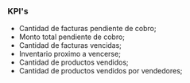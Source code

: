 ### KPI's

- Cantidad de facturas pendiente de cobro;
- Monto total pendiente de cobro;
- Cantidad de facturas vencidas;
- Inventario proximo a vencerse;
- Cantidad de productos vendidos;
- Cantidad de productos vendidos por vendedores;
  

